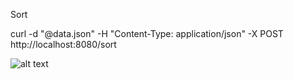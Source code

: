 Sort


curl -d "@data.json"  -H "Content-Type: application/json"  -X POST http://localhost:8080/sort



 ![alt text](https://drive.google.com/file/d/1drx1VBen9ft40PiIzZfaPBI9NS9FpiJl/view)
